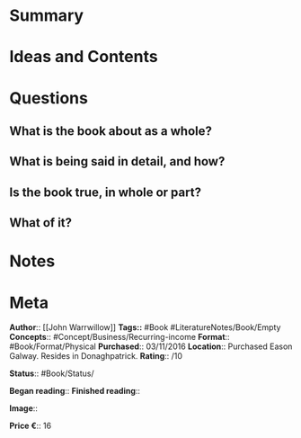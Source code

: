 # Summary

# Ideas and Contents

# Questions
## What is the book about as a whole?

## What is being said in detail, and how?

## Is the book true, in whole or part?

## What of it?

# Notes

# Meta
**Author**:: [[John Warrwillow]]
**Tags::** #Book #LiteratureNotes/Book/Empty
**Concepts**:: #Concept/Business/Recurring-income
**Format**:: #Book/Format/Physical 
**Purchased**:: 03/11/2016
**Location**:: Purchased Eason Galway. Resides in Donaghpatrick.
**Rating**:: /10

**Status**:: #Book/Status/

**Began reading**:: 
**Finished reading**:: 

**Image**:: 

**Price €**:: 16